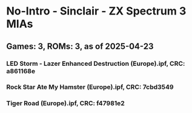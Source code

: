 # No-Intro - Sinclair - ZX Spectrum 3 MIAs
## Games: 3, ROMs: 3, as of 2025-04-23

### LED Storm - Lazer Enhanced Destruction (Europe).ipf, CRC: a861168e
### Rock Star Ate My Hamster (Europe).ipf, CRC: 7cbd3549
### Tiger Road (Europe).ipf, CRC: f47981e2
